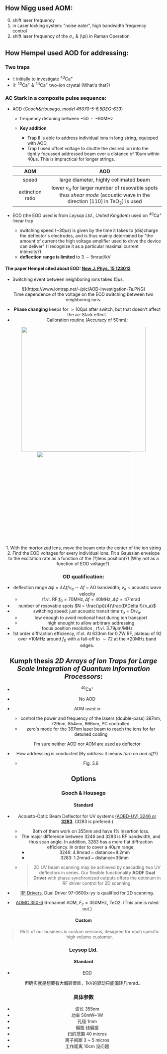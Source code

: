 ## How Nigg used AOM:

0. shift laser frequency
1. in Laser locking system: "noise eater", high bandwidth frequency control
2. shift laser frequency of the $\sigma_+$ & \(\pi\) in Raman Operation


## How Hempel used AOD for addressing:

### Two traps

* I: initially to investigate $^{43}\mathrm{Ca}^+$
* II: $^{40}\mathrm{Ca}^+$ & $^{44}\mathrm{Ca}^+$ two-ion crystal (What's that?)


### AC Stark in a composite pulse sequence:
* AOD (_Gooch&Housego, model 45070-5-6.5DEG-633_)
	* frequency detuning between $-50 \sim -90 \mathrm{MHz}$

	* __Key addition__ 
		* Trap II is able to address individual ions in long string, equipped with AOD.
		* Trap I used offset voltage to shuttle the desired ion into the tightly focussed addressed beam over a distance of $10 \mu\mathrm{m}$ within $40 \mu\mathrm{s}$. This is impractical for longer strings.

	| AOM | AOD |
	|:---:|:---:|
	| speed | large diameter, highly collimated beam |
	| extinction ratio | lower $v_a$ for larger number of resovable spots <br> thus _shear mode_ (acoustic wave in the direction [110] in $\mathrm{TeO}_2$) is used |

* EOD (the EOD used is from *Leysop Ltd., United Kingdom*) used on $^{40}\mathrm{Ca}^+$ linear trap
 	- switching speed (~30$\mu\mathrm{s}$) is given by the time it takes to (dis)charge the deflector's electrodes, and is thus mainly determined by "the amount of current the high voltage amplifier used to drive the device can deliver" (I recognize it as a particular maximal current intensity?).
 	- **deflection range is limited** to $3\sim 5 \mathrm{mrad/kV}$ 

#### The paper Hempel cited about EOD: [New J. Phys. 15 123012](http://dx.doi.org/10.1088/1367-2630/15/12/123012)
* Switching event between neighboring ions takes $15\mu\mathrm{s}$.
<div align=center>
	![](https://www.iontrap.net/-/pic/AOD-investigation-7a.PNG)<br>Time dependence of the voltage on the EOD switching between two neighboring ions.
<div>

* **Phase changing** keeps for $>100\mu\mathrm{s}$ after switch, but that doesn't affect the ac-Stark effect.
* Calibration routine (Accuracy of 50nm):
<div align=center>
	<img src="https://www.iontrap.net/-/pic/AOD-investigation-7a.PNG" width="400">
	<img src="https://www.iontrap.net/-/pic/AOD-investigation-9.PNG" width="300">
</div>
	1. With the mortorized lens, move the beam onto the center of the ion string
	2. Find the EOD voltages for every individual ions. Fit a Gaussian envelope to the excitation rate as a function of the (?)lens position(?) (Why not as a function of EOD voltage?). 


### OD qualification:
* deflection range $\Delta \phi = \lambda \Delta f/v_a$ -- $\Delta f$ ~ AO bandwidth; $v_a$ ~ acoustic wave velocity
	* rf.vl. $\mathrm{RF:} f_0=70\mathrm{MHz}, \Delta f=40\mathrm{MHz}, \Delta \phi=47\mathrm{mrad}$
* number of resovable spots $N = \frac{\pi}{4}\frac{D\Delta f}{v_a}$
* switching speed: just acoustic transit time $\tau_a = D/v_a$. 
	 - low enough to avoid motional heat during ion transport
	 - high enought to allow arbitrary addressing
* focus position resolution , rf.vl. $3.79\mu \mathrm{m/MHz}$
* 1st order diffraction efficiency, rf.vl. At $633\mathrm{nm}$ for $0.7\mathrm{W}$ RF, plateau of $92%$ over $\pm 10\mathrm{MHz}$ around $f_0$ with a fall-off to $\sim 72%$ at the $\pm 20\mathrm{MHz}$ band edges.


## Kumph thesis *2D Arrays of Ion Traps for Large Scale Integration of Quantum Information Processors*:
* $^{40}\mathrm{Ca}^+$
* No AOD
* AOM used in
	- control the power and frequency of the lasers (double-pass) 397nm, 729nm, 854nm, 866nm, PC controlled.
	- zero's mode for the 397nm laser beam to reach the ions for far detuned cooling

	I'm sure neither AOD nor AOM are used as deflector

* How addressing is conducted (By _address_ it means _turn on and off_?)
	- Fig. 3.6

## Options

### Gooch & Housego

#### Standard
* Acousto-Optic Beam Deflector for UV systems [(AOBD-UV) 3246 or **3283**](https://goochandhousego.com/wp-content/uploads/2016/04/GH-AO-UV-Beam-Deflector.pdf). (3283 is prefered.)
	* Both of them work on 355nm and have 1% insertion loss.
	* The major difference between 3246 and 3283 is RF bandwidth, and thus scan angle. In addition, 3283 has a more flat diffraction efficiency. In order to cover a $40\mu\mathrm{m}$ range,
		* 3246: 4.9mrad ~ distance=8.2mm
		* 3283: 1.2mrad ~ distance=33mm
	* > 2D UV beam scanning may be achieved by cascading two UV deflectors in series. Our flexible functionality **AODF Dual Driver** with phase synchronized outputs offers the optimum in RF driver control for 2D scanning.

* [RF Drivers](https://goochandhousego.com/product-categories/rf-drivers). Dual Driver 97-0600x-yy is qualified	for 2D scanning.

* [AOMC 350-6](https://goochandhousego.com/product-categories/multi-channel-modulators-aomc) 6-channel AOM, $F_c=350\mathrm{MHz}$, TeO2. (This one is ruled out.)

#### Custom
> 95% of our business is custom versions, designed for each specific high volume customer.

### Leysop Ltd.
#### Standard
* [EOD](http://www.leysop.com/eod_q_switch.htm)

但确实就是想要有大偏转很难，1kV的驱动只能偏转几mrad。

### 具体参数
* 波长 355nm
* 功率 50mW~1W
* 孔径 1mm
* 偏振 线偏振
* 扫的范围 40 micros
* 离子间距 3 ~ 5 micros
* 工作距离 10cm 没问题